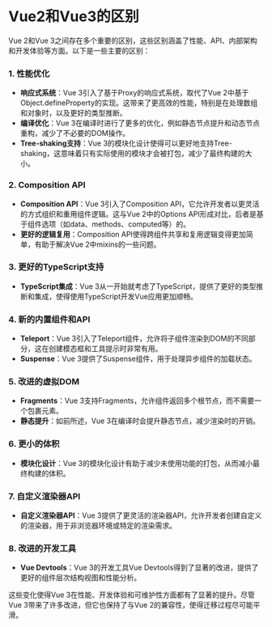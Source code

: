 # Vue2和Vue3的区别

Vue 2和Vue 3之间存在多个重要的区别，这些区别涵盖了性能、API、内部架构和开发体验等方面。以下是一些主要的区别：

### 1. 性能优化
- **响应式系统**：Vue 3引入了基于Proxy的响应式系统，取代了Vue 2中基于Object.defineProperty的实现。这带来了更高效的性能，特别是在处理数组和对象时，以及更好的类型推断。
- **编译优化**：Vue 3在编译时进行了更多的优化，例如静态节点提升和动态节点重构，减少了不必要的DOM操作。
- **Tree-shaking支持**：Vue 3的模块化设计使得可以更好地支持Tree-shaking，这意味着只有实际使用的模块才会被打包，减少了最终构建的大小。

### 2. Composition API
- **Composition API**：Vue 3引入了Composition API，它允许开发者以更灵活的方式组织和重用组件逻辑。这与Vue 2中的Options API形成对比，后者是基于组件选项（如data、methods、computed等）的。
- **更好的逻辑复用**：Composition API使得跨组件共享和复用逻辑变得更加简单，有助于解决Vue 2中mixins的一些问题。

### 3. 更好的TypeScript支持
- **TypeScript集成**：Vue 3从一开始就考虑了TypeScript，提供了更好的类型推断和集成，使得使用TypeScript开发Vue应用更加顺畅。

### 4. 新的内置组件和API
- **Teleport**：Vue 3引入了Teleport组件，允许将子组件渲染到DOM的不同部分，这在创建模态框和工具提示时非常有用。
- **Suspense**：Vue 3提供了Suspense组件，用于处理异步组件的加载状态。

### 5. 改进的虚拟DOM
- **Fragments**：Vue 3支持Fragments，允许组件返回多个根节点，而不需要一个包裹元素。
- **静态提升**：如前所述，Vue 3在编译时会提升静态节点，减少渲染时的开销。

### 6. 更小的体积
- **模块化设计**：Vue 3的模块化设计有助于减少未使用功能的打包，从而减小最终构建的体积。

### 7. 自定义渲染器API
- **自定义渲染器API**：Vue 3提供了更灵活的渲染器API，允许开发者创建自定义的渲染器，用于非浏览器环境或特定的渲染需求。

### 8. 改进的开发工具
- **Vue Devtools**：Vue 3的开发工具Vue Devtools得到了显著的改进，提供了更好的组件层次结构视图和性能分析。

这些变化使得Vue 3在性能、开发体验和可维护性方面都有了显著的提升。尽管Vue 3带来了许多改进，但它也保持了与Vue 2的兼容性，使得迁移过程尽可能平滑。